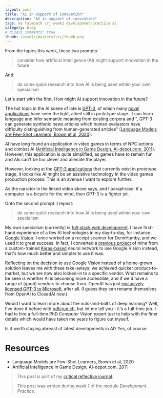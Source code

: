 ```yaml
---
layout: post
title: "AI in support of innovation"
description: "AI in support of innovation"
tags: ma falmouth crj week2 development-practice ai
category: blog
# disqus_comments: true
thumb: /assets/masters/crj/thumb.png
---
```


From the topics this week, these two prompts:

> consider how artificial intelligence (AI) might support innovation in the future

And:

> do some quick research into how AI is being used within your own specialism

Let's start with the first. How might AI support innovation in the future? 

The hot topic in the AI scene of late is [GPT-3](https://arxiv.org/abs/2005.14165), of which many [novel applications](https://www.youtube.com/watch?v=_x9AwxfjxvE) have seen the light, albeit still in prototype stage. It can learn language and infer semantic meaning from existing corpora and ", GPT-3 can generate synthetic news articles which human evaluators have difficulty distinguishing from human-generated articles" ([Language Models are Few-Shot Learners, Brown et al, 2020](https://arxiv.org/abs/2005.14165)).

AI have long found an application in video games in terms of NPC actions and combat AI ([Artificial Intelligence in Game Design, AI-depot.com, 2011](https://web.archive.org/web/20110810144013/http://ai-depot.com/GameAI/Design.html)). However, this application is quite simplified, as games have to remain fun and AIs can't be too clever and alienate the player.

However, looking at the [GPT-3 applications](https://www.youtube.com/watch?v=_x9AwxfjxvE) that currently exist in prototype stage, it looks like AI might be an assistive technology in the video games production process. This is an avenue I want to explore further.

As the narrator in the linked video above says, and I paraphrase: <span class="highlight">if a computer is a bicycle for the mind, then GPT-3 is a fighter jet.</span>

Onto the second prompt. I repeat:

> do some quick research into how AI is being used within your own specialism

My own specialism (currently) is [full-stack web development](https://uys.io/cv/). I have first-hand experience of a few AI technologies in my day-to-day, for instance, [Google Vision](https://cloud.google.com/vision). I once worked on a receipt scanner for DunnHumby, and we used it to great success. In fact, I converted a [previous project](https://pdfcrun.ch/) of mine from a custom-trained [Keras-based](https://keras.io/) neural network to use Google Vision instead, that's how much better and simpler to use it was.

Reflecting on the decision to use Google Vision instead of a home-grown solution leaves me with these take-aways: we achieved quicker product-to-market, but we are now also locked-in to a specific vendor. What remains to be seen is whether AI is becoming more accessible, and if we'd have a range of (good) vendors to choose from. OpenAI has just [exclusively licensed GPT-3 to Microsoft](https://blogs.microsoft.com/blog/2020/09/22/microsoft-teams-up-with-openai-to-exclusively-license-gpt-3-language-model/), after all. (I guess they can rename themselves from OpenAI to ClosedAI now.)

Would I want to learn more about the nuts-and-bolts of deep learning? Well, I've done it before with [pdfcrun.ch](https://pdfcrun.ch/), but let me tell you - it's a full-time job. I had to hire a full-time PhD Computer Vision expert just to help with the finer details which would have taken me years to figure out myself.

Is it worth staying abreast of latest developments in AI? Yes, of course.


# Resources

- Language Models are Few-Shot Learners, Brown et al, 2020
- Artificial Intelligence in Game Design, AI-depot.com, 2011










> This post is part of my [critical reflective journal](/tags#crj).

> This post was written during _week 1_ of the module _Development Practice_.
